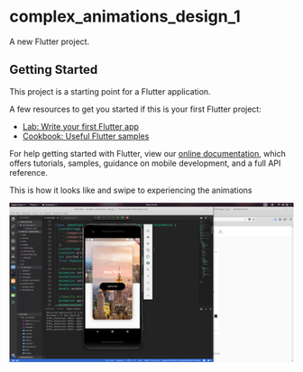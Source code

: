# complex_animations_design_1

A new Flutter project.

## Getting Started

This project is a starting point for a Flutter application.

A few resources to get you started if this is your first Flutter project:

- [Lab: Write your first Flutter app](https://flutter.dev/docs/get-started/codelab)
- [Cookbook: Useful Flutter samples](https://flutter.dev/docs/cookbook)

For help getting started with Flutter, view our
[online documentation](https://flutter.dev/docs), which offers tutorials,
samples, guidance on mobile development, and a full API reference.

This is how it looks like and swipe to experiencing the animations

![alt text](https://github.com/theflutterdev/Complex-Animations-Design-1/raw/master/images/Screenshot%20from%202019-08-12%2019-39-05.png)
